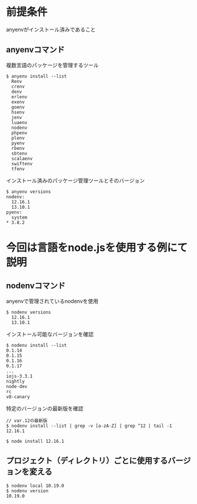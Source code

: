 # 前提条件 
anyenvがインストール済みであること


## anyenvコマンド
複数言語のパッケージを管理するツール
```
$ anyenv install --list
  Renv
  crenv
  denv
  erlenv
  exenv
  goenv
  hsenv
  jenv
  luaenv
  nodenv
  phpenv
  plenv
  pyenv
  rbenv
  sbtenv
  scalaenv
  swiftenv
  tfenv
```
インストール済みのパッケージ管理ツールとそのバージョン
```
$ anyenv versions
nodenv:
  12.16.1
  13.10.1
pyenv:
  system
* 3.8.2 
```
# 今回は言語をnode.jsを使用する例にて説明
## nodenvコマンド
anyenvで管理されているnodenvを使用
```
$ nodenv versions
  12.16.1
  13.10.1
```
インストール可能なバージョンを確認
```
$ nodenv install --list
0.1.14
0.1.15
0.1.16
0.1.17
...
iojs-3.3.1
nightly
node-dev
rc
v8-canary
```
特定のバージョンの最新版を確認
```
// var.12の最新版
$ nodenv install --list | grep -v [a-zA-Z] | grep ^12 | tail -1
12.16.1
```
```
$ node install 12.16.1
```

## プロジェクト（ディレクトリ）ごとに使用するバージョンを変える
```
$ nodenv local 10.19.0
$ nodenv version
10.19.0 
```
